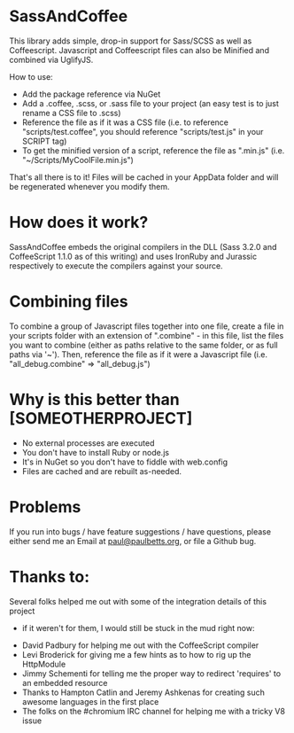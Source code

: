 # SassAndCoffee

This library adds simple, drop-in support for Sass/SCSS as well as Coffeescript.
Javascript and Coffeescript files can also be Minified and combined via UglifyJS.

How to use:

* Add the package reference via NuGet
* Add a .coffee, .scss, or .sass file to your project (an easy test is to just
  rename a CSS file to .scss)
* Reference the file as if it was a CSS file (i.e. to reference
  "scripts/test.coffee", you should reference "scripts/test.js" in your SCRIPT
  tag)
* To get the minified version of a script, reference the file as ".min.js" (i.e.
  "~/Scripts/MyCoolFile.min.js")

That's all there is to it! Files will be cached in your AppData folder and will
be regenerated whenever you modify them.

# How does it work?

SassAndCoffee embeds the original compilers in the DLL (Sass 3.2.0 and CoffeeScript 1.1.0
as of this writing) and uses IronRuby and Jurassic respectively to execute the
compilers against your source.

# Combining files

To combine a group of Javascript files together into one file, create a file in
your scripts folder with an extension of ".combine" - in this file, list the
files you want to combine (either as paths relative to the same folder, or as
full paths via '~'). Then, reference the file as if it were a Javascript file
(i.e. "all\_debug.combine" => "all\_debug.js")

# Why is this better than [SOMEOTHERPROJECT]

* No external processes are executed
* You don't have to install Ruby or node.js
* It's in NuGet so you don't have to fiddle with web.config
* Files are cached and are rebuilt as-needed.


# Problems

If you run into bugs / have feature suggestions / have questions, please either send me an Email at paul@paulbetts.org, or file a Github bug. 


# Thanks to:

Several folks helped me out with some of the integration details of this project
- if it weren't for them, I would still be stuck in the mud right now:

* David Padbury for helping me out with the CoffeeScript compiler
* Levi Broderick for giving me a few hints as to how to rig up the HttpModule
* Jimmy Schementi for telling me the proper way to redirect 'requires' to an embedded resource
* Thanks to Hampton Catlin and Jeremy Ashkenas for creating such awesome languages in the first place
* The folks on the #chromium IRC channel for helping me with a tricky V8 issue